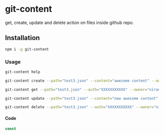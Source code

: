 # git-content

get, create, update and delete action on files inside github repo.

## Installation

```bash
npm i -g git-content
```

### Usage

```bash
git-content help

git-content create --path="test3.json" --content="awesome content" --auth="XXXXXXXXXXX" --owner="niradler" --branch="master" --repo="config"

git-content get --path="test3.json" --auth="XXXXXXXXXXX" --owner="niradler" --branch="master" --repo="config"

git-content update --path="test3.json" --content="new awesome content" --auth="XXXXXXXXXXX" --owner="niradler" --branch="master" --repo="config"

git-content delete --path="test3.json" --auth="XXXXXXXXXXX" --owner="niradler" --branch="master" --repo="config"
```

#### Code

```js
const
```
